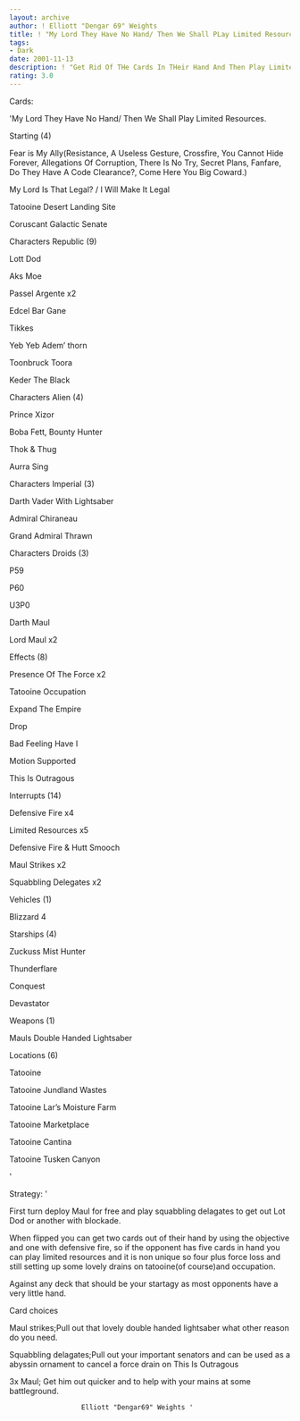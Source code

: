 ```yaml
---
layout: archive
author: ! Elliott "Dengar 69" Weights
title: ! "My Lord They Have No Hand/ Then We Shall PLay Limited Resources"
tags:
- Dark
date: 2001-11-13
description: ! "Get Rid Of THe Cards In THeir Hand And Then Play Limited Resources"
rating: 3.0
---
```

Cards: 

'My Lord They Have No Hand/ Then We Shall Play Limited Resources.


Starting   (4)

  Fear is My Ally(Resistance, A Useless Gesture, Crossfire, You Cannot Hide Forever, Allegations Of Corruption, There Is No Try, Secret Plans, Fanfare, Do They Have A Code Clearance?, Come Here You Big Coward.)

My Lord Is That Legal? / I Will Make It Legal

Tatooine Desert Landing Site

Coruscant Galactic Senate


Characters Republic   (9)

Lott Dod

Aks Moe

Passel Argente x2

Edcel Bar Gane 

Tikkes 

Yeb Yeb Adem&#8217; thorn 

Toonbruck Toora

Keder The Black


Characters Alien   (4)

Prince Xizor

Boba Fett, Bounty Hunter

Thok & Thug

Aurra Sing


Characters Imperial   (3)

Darth Vader With Lightsaber

Admiral Chiraneau

Grand Admiral Thrawn


Characters Droids   (3)

P59

P60

U3P0


Darth Maul

Lord Maul x2


Effects   (8)

Presence Of The Force x2

Tatooine Occupation

Expand The Empire

Drop

Bad Feeling Have I 

Motion Supported

This Is Outragous


Interrupts   (14)

Defensive Fire x4

Limited Resources x5

Defensive Fire & Hutt Smooch

Maul Strikes x2

Squabbling Delegates x2 


Vehicles   (1)

Blizzard 4


Starships   (4)

Zuckuss Mist Hunter

Thunderflare

Conquest

Devastator


Weapons   (1)

Mauls Double Handed Lightsaber


Locations   (6)

Tatooine

Tatooine Jundland Wastes

Tatooine Lar&#8217;s Moisture Farm

Tatooine Marketplace

Tatooine Cantina

Tatooine Tusken Canyon



'

Strategy: '

First turn deploy Maul for free and play squabbling delagates to get out Lot Dod or another with blockade.

 When flipped you can get two cards out of their hand by using the objective and one with defensive fire, so if the opponent has five cards in hand you can play limited resources and it is non unique so four plus force loss and still setting up some lovely drains on tatooine(of course)and occupation.

Against any deck that should be your startagy as most opponents have a very little hand.


Card choices

Maul strikes;Pull out that lovely double handed lightsaber what other reason do you need.


Squabbling delagates;Pull out your important senators and can be used as a abyssin ornament to cancel a force drain on This Is Outragous


3x Maul; Get him out quicker and to help with your mains at some battleground.


                      Elliott "Dengar69" Weights '